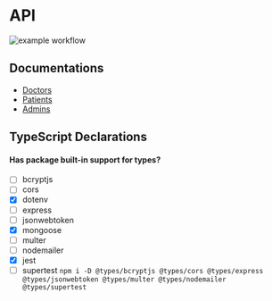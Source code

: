 # API

![example workflow](https://github.com/Medical-Society/API/actions/workflows/main_medicalsociety.yml/badge.svg)

## Documentations

-   [Doctors](https://documenter.getpostman.com/view/28552965/2s9YyzbxDc)
-   [Patients](https://documenter.getpostman.com/view/28552965/2sA2r3Ykpo)
-   [Admins](https://documenter.getpostman.com/view/28552965/2sA2r535SD)

## TypeScript Declarations
#### Has package built-in support for types?
- [ ] bcryptjs
- [ ] cors
- [x] dotenv
- [ ] express
- [ ] jsonwebtoken
- [x] mongoose
- [ ] multer
- [ ] nodemailer
- [x] jest
- [ ] supertest
`npm i -D @types/bcryptjs @types/cors @types/express @types/jsonwebtoken @types/multer @types/nodemailer @types/supertest`
